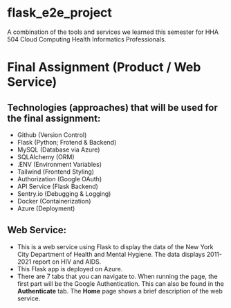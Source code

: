 # flask_e2e_project
A combination of the tools and services we learned this semester for HHA 504 Cloud Computing Health Informatics Professionals. 

# Final Assignment (Product / Web Service)

## Technologies (approaches) that will be used for the final assignment:  
- Github (Version Control)
- Flask (Python; Frotend & Backend)
- MySQL (Database via Azure)
- SQLAlchemy (ORM)
- .ENV (Environment Variables)
- Tailwind (Frontend Styling)
- Authorization (Google OAuth)
- API Service (Flask Backend)
- Sentry.io (Debugging & Logging)
- Docker (Containerization)
- Azure (Deployment)

## Web Service: 
 - This is a web service using Flask to display the data of the New York City Department of Health and Mental Hygiene. The data displays 2011-2021 report on HIV and AIDS.
 - This Flask app is deployed on Azure.
 - There are 7 tabs that you can navigate to. When running the page, the first part will be the Google Authentication. This can also be found in the **Authenticate** tab. The **Home** page shows a brief description of the web service. 
